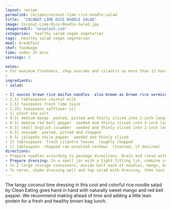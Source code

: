```yaml
---
layout: recipe
permalink: recipes/coconut-lime-rice-noodle-salad
title:  "COCONUT LIME RICE NOODLE SALAD"
image: Coconut-Lime-Rice-Noodle-Salad.jpg
imagecredit: "unsplash.com"
categories:  healthy salad vegan vegetarian
tags:  healthy salad vegan vegetarian
meal: breakfast
chef: foodwage
time: under 25 mins
servings: 2

notes:
- For maximum freshness, chop avocado and cilantro no more than 12 hours before serving.
- 
ingredients:
- salad:

- 2| ounces brown rice maifun noodles  also known as brown rice vermicelli (TRY: Annie Chun’s Maifun Brown Rice Noodles)
- 2.5| tablespoons coconut milk
- 2.5| teaspoons fresh lime juice
- 1.25| teaspoons safflower oil
- 1| pinch sea salt
- 0.5| medium mango  peeled, pitted and thinly sliced into 2-inch lengths
- 0.5| medium red bell pepper  seeded and thinly sliced into 2-inch lengths
- 0.5| small English cucumber  seeded and thinly sliced into 2-inch lengths
- 0.5| avocado  peeled, pitted and chopped
- 0.5| jalapeño chile pepper  seeded and thinly sliced
- 2| tablespoons  fresh cilantro leaves  roughly chopped
- 1| tablespoon  chopped raw unsalted cashews  (toasted, if desired)
directions:
- Prepare noodles according to package directions. Drain and rinse with cold water; set aside to dry.
- Prepare dressing: In a small jar with a tight-fitting lid, combine coconut milk, lime juice, oil and salt; seal and shake well to combine. Divide among 2 small watertight storage containers.
- In 2 large storage containers, divide half each of noodles, mango, bell pepper, cucumber, avocado, jalapeño, cilantro and cashews.
- To serve, shake dressing well and top salad with dressing, then toss to coat.
---
```


The tangy coconut lime dressing in this cool and colorful rice noodle salad by Clean Eating goes hand in hand with naturally sweet mango and red bell pepper. We recommend making ahead of time and adding a little lean protein for a fresh and healthy brown bag lunch.